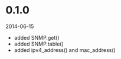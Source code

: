 0.1.0
=====

2014-06-15

* added SNMP.get()
* added SNMP.table()
* added ipv4_address() and mac_address()
